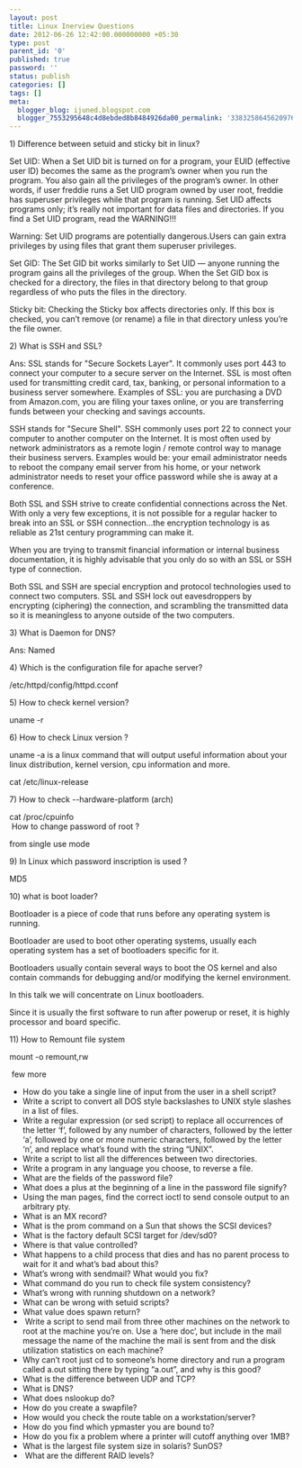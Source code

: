 ```yaml
---
layout: post
title: Linux Inerview Questions
date: 2012-06-26 12:42:00.000000000 +05:30
type: post
parent_id: '0'
published: true
password: ''
status: publish
categories: []
tags: []
meta:
  blogger_blog: ijuned.blogspot.com
  blogger_7553295648c4d8ebded8b8484926da00_permalink: '3383258645620976652'
---
```

<div dir="ltr" style="text-align:left;">1) Difference between setuid and sticky bit in linux?</p>
<p>Set UID:  When a Set UID bit is turned on for a program, your EUID (effective user  ID) becomes the same as the program’s owner when you run the program.  You also gain all the <span class="IL_AD" id="IL_AD1">privileges<span class="IL_AD_ICON"></span></span> of the program’s owner. In other words, if user freddie runs a Set UID program owned by user root, freddie has superuser privileges  while that program is running. Set UID affects programs only; it’s  really not important for data files and directories. If you find a Set  UID program, read the WARNING!!!</p>
<p>Warning: Set UID programs are potentially dangerous.Users can gain extra privileges by using files that grant them superuser privileges.</p>
<p>Set GID: The Set GID bit works similarly to Set UID — anyone running the program gains all the privileges  of the group. When the Set GID box is checked for a directory, the  files in that directory belong to that group regardless of who puts the  files in the directory.</p>
<p>Sticky bit: Checking the Sticky box  affects directories only. If this box is checked, you can’t remove (or  rename) a file in that directory unless you’re the file owner.</p>
<p>2) What is SSH and SSL?</p>
<p>Ans: SSL stands for "<span class="IL_AD" id="IL_AD9">Secure Sockets Layer<span class="IL_AD_ICON"></span></span>".  It commonly uses port 443 to connect your computer to a secure server  on the Internet. SSL is most often used for transmitting <span class="IL_AD" id="IL_AD2">credit card<span class="IL_AD_ICON"></span></span>, tax, banking, or personal information to a business server <span class="IL_AD" id="IL_AD10">somewhere<span class="IL_AD_ICON"></span></span>.  Examples of SSL: you are purchasing a DVD from Amazon.com, you are  filing your taxes online, or you are transferring funds between your  checking and <span class="IL_AD" id="IL_AD12">savings accounts<span class="IL_AD_ICON"></span></span>.</p>
<p>SSH  stands for "Secure Shell". SSH commonly uses port 22 to connect your  computer to another computer on the Internet. It is most often used by  network administrators as a remote login / remote control way to manage  their business servers. Examples would be: your email administrator  needs to reboot the company email server from his home, or your <span class="IL_AD" id="IL_AD11">network administrator<span class="IL_AD_ICON"></span></span> needs to reset your office password while she is away at a conference.</p>
<p>Both  SSL and SSH strive to create confidential connections across the Net.  With only a very few exceptions, it is not possible for a regular hacker  to break into an SSL or SSH connection...the encryption technology is  as reliable as 21st century programming can make it.</p>
<p>When you are  trying to transmit financial information or internal business  documentation, it is highly advisable that you only do so with an SSL or  SSH type of connection.</p>
<p>Both SSL and SSH are special encryption  and protocol technologies used to connect two computers. SSL and SSH  lock out eavesdroppers by encrypting (ciphering) the connection, and <span class="IL_AD" id="IL_AD6">scrambling<span class="IL_AD_ICON"></span></span> the transmitted data so it is meaningless to anyone outside of the two computers.</p>
<p>3) What is Daemon for DNS?</p>
<p>Ans: Named</p>
<p>4) Which is the configuration file for apache server?</p>
<p>/etc/httpd/config/httpd.cconf</p>
<p>5) How to check kernel version?</p>
<p>uname -r</p>
<p>6) How to check Linux version ?</p>
<p>uname  -a is a linux command that will output useful information about your  linux distribution, kernel version, cpu information and more.</p>
<p>cat /etc/linux-release</p>
<p>7) How to check --hardware-platform (arch)</p>
<p>cat /proc/cpuinfo<br /> How to change password of root ?</p>
<p>from single use mode</p>
<p>9) In Linux which password inscription is used ?</p>
<p>MD5</p>
<p>10) what is boot loader?</p>
<p>Bootloader is a piece of code that runs before any operating system is running.</p>
<p>Bootloader are used to boot other operating systems, usually each operating system has a set of bootloaders specific for it.</p>
<p>Bootloaders  usually contain several ways to boot the OS kernel and also contain  commands for debugging and/or modifying the kernel environment.</p>
<p>In this talk we will concentrate on Linux bootloaders.</p>
<p>Since it is usually the first software to run after powerup or reset, it is highly processor and board specific.</p>
<p>11) How to Remount file system</p>
<p>mount -o remount,rw </p>
<p><a name="more"></a> few more</p>
<ul style="text-align:left;">
<li>How do you take a single line of input from <span class="IL_AD" id="IL_AD5">the user<span class="IL_AD_ICON"></span></span> in a shell script?</li>
<li>Write a script to convert all DOS style backslashes to UNIX style slashes in a list of files.</li>
<li>Write a regular expression (or sed script) to replace all occurrences  of the letter ‘f’, followed by any number of characters, followed by  the letter ‘a’, followed by one or more numeric characters, followed by  the letter ‘n’, and replace what’s found with the string “UNIX”.</li>
<li>Write a script to list all the differences between two directories.</li>
<li>Write a program in any language you choose, to reverse a file.</li>
<li>What are the fields of the password file?</li>
<li>What does a plus at the beginning of a line in the password file signify?</li>
<li>Using the man pages, find the correct ioctl to send console output to an arbitrary pty.</li>
<li>What is an MX record?</li>
<li>What is <span class="IL_AD" id="IL_AD8">the prom<span class="IL_AD_ICON"></span></span> command on a Sun that shows the SCSI devices?</li>
<li>What is the factory default SCSI target for /dev/sd0?</li>
<li>Where is that value controlled?</li>
<li>What happens to a child process that dies and has no parent process to wait for it and what’s bad about this?</li>
<li>What’s wrong with sendmail? What would you fix?</li>
<li>What command do you run to check file system consistency?</li>
<li>What’s wrong with running shutdown on a network?</li>
<li>What can be wrong with setuid scripts?</li>
<li>What value does spawn return?</li>
<li> Write a script to send mail from three other machines on <span class="IL_AD" id="IL_AD7">the network<span class="IL_AD_ICON"></span></span> to root at the machine you’re on. Use a ‘here doc’, but include in the  mail message the name of the machine the mail is sent from and the disk  utilization statistics on each machine?</li>
<li>Why can’t root just cd to  someone’s home directory and run a program called a.out sitting there  by typing “a.out”, and why is this good?</li>
<li>What is the difference between UDP and TCP?</li>
<li>What is DNS?</li>
<li>What does nslookup do? </li>
<li>How do you create a swapfile?</li>
<li>How would you check the route table on a workstation/server?</li>
<li>How do you find which ypmaster you are bound to? </li>
<li>How do you fix a problem where a printer will cutoff anything over 1MB?</li>
<li>What is the largest file system size in solaris? SunOS?</li>
<li> What are the different <span class="IL_AD" id="IL_AD4">RAID levels<span class="IL_AD_ICON"></span></span>?</li>
</ul>
<p></div>
